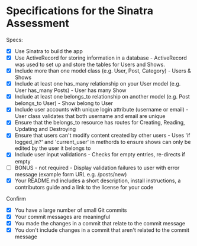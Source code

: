 # Specifications for the Sinatra Assessment

Specs:
- [x] Use Sinatra to build the app
- [x] Use ActiveRecord for storing information in a database
      - ActiveRecord was used to set up and store the tables for Users and Shows.
- [x] Include more than one model class (e.g. User, Post, Category)
      - Users & Shows
- [x] Include at least one has_many relationship on your User model (e.g. User has_many Posts)
      - User has many Show
- [x] Include at least one belongs_to relationship on another model (e.g. Post belongs_to User)
      - Show belong to User
- [x] Include user accounts with unique login attribute (username or email)
      - User class validates that both username and email are unique
- [x] Ensure that the belongs_to resource has routes for Creating, Reading, Updating and Destroying
- [x] Ensure that users can't modify content created by other users
      - Uses 'if logged_in?' and 'current_user' in methords to ensure shows can only be edited by the user it belongs to
- [x] Include user input validations
      - Checks for empty entries, re-directs if empty
- [ ] BONUS - not required - Display validation failures to user with error message (example form URL e.g. /posts/new)
- [x] Your README.md includes a short description, install instructions, a contributors guide and a link to the license for your code

Confirm
- [x] You have a large number of small Git commits
- [x] Your commit messages are meaningful
- [x] You made the changes in a commit that relate to the commit message
- [x] You don't include changes in a commit that aren't related to the commit message
